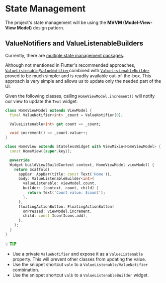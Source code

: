 # State Management

The project's state management will be using the **MVVM (Model-View-View Model)** design pattern.

## ValueNotifiers and ValueListenableBuilders
Currently, there are [multiple state management packages](https://docs.flutter.dev/development/data-and-backend/state-mgmt/options).

Although not mentioned in Flutter's recommended approaches, [`ValueListenable`](https://api.flutter.dev/flutter/foundation/ValueListenable-class.html)/[`ValueNotifier`](https://api.flutter.dev/flutter/foundation/ValueNotifier-class.html)combined with [`ValueListenableBuilder`](https://api.flutter.dev/flutter/widgets/ValueListenableBuilder-class.html) proved to be much simpler and is readily available out-of-the-box. This approach is very simple and allows us to update only the needed part of the UI.

Given the following classes, calling `HomeViewModel.increment()` will notify our view to update the `Text` widget:

```dart
class HomeViewModel extends ViewModel {
  final ValueNotifier<int> _count = ValueNotifier(0);

  ValueListenable<int> get count => _count;

  void increment() => _count.value++;
}

class HomeView extends StatelessWidget with ViewMixin<HomeViewModel> {
  const HomeView({super.key});

  @override
  Widget buildView(BuildContext context, HomeViewModel viewModel) {
    return Scaffold(
      appBar: AppBar(title: const Text('Home')),
      body: ValueListenableBuilder<int>(
        valueListenable: viewModel.count,
        builder: (context, count, child) {
          return Text('Count value: $count');
        },
      ),
      floatingActionButton: FloatingActionButton(
        onPressed: viewModel.increment,
        child: const Icon(Icons.add),
      ),
    );
  }
}
```

:bulb: **<span style="color: green">TIP</span>**

- Use a private `ValueNotifier` and expose it as a `ValueListenable` property. This will prevent other classes from updating the value.
- Use the snippet shortcut `valn` to a `ValueListenable/ValueNotifier` combination.
- Use the snippet shortcut `valb` to a `ValueListenableBuilder` widget.
